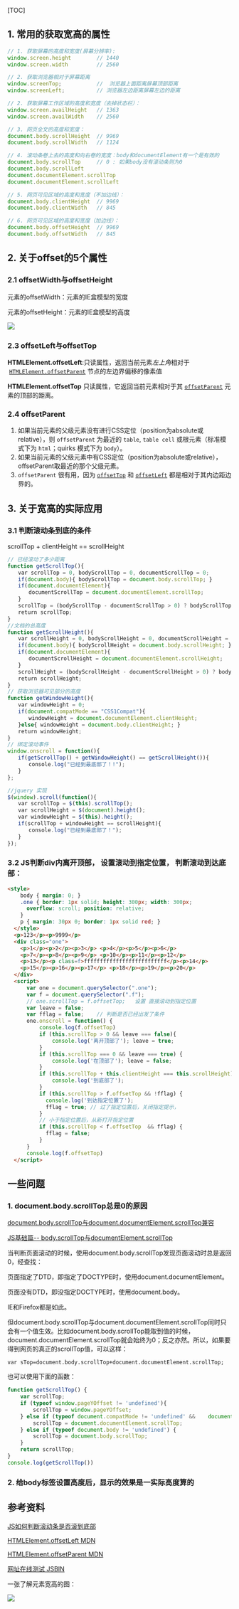 [TOC]



## 1. 常用的获取宽高的属性



```javascript
// 1. 获取屏幕的高度和宽度(屏幕分辨率):
window.screen.height 		// 1440
window.screen.width			// 2560

// 2. 获取浏览器相对于屏幕距离
window.screenTop; 			//  浏览器上面距离屏幕顶部距离
window.screenLeft;			// 浏览器左边距离屏幕左边的距离

// 2. 获取屏幕工作区域的高度和宽度（去掉状态栏）：
window.screen.availHeight  	// 1363
window.screen.availWidth 	// 2560

// 3. 网页全文的高度和宽度：
document.body.scrollHeight	// 9969
document.body.scrollWidth 	// 1124

// 4. 滚动条卷上去的高度和向右卷的宽度：body和documentElement有一个是有效的
document.body.scrollTop  	// 0 : 如果body没有滚动条则为0
document.body.scrollLeft 
document.documentElement.scrollTop	
document.documentElement.scrollLeft

// 5. 网页可见区域的高度和宽度（不加边线）：
document.body.clientHeight  // 9969
document.body.clientWidth 	// 845

// 6. 网页可见区域的高度和宽度（加边线）：
document.body.offsetHeight 	// 9969
document.body.offsetWidth	// 845
```



## 2. 关于offset的5个属性

### 2.1 offsetWidth与offsetHeight

元素的offsetWidth：元素的IE盒模型的宽度

元素的offsetHeight：元素的IE盒模型的高度

![](http://ww1.sinaimg.cn/large/005M7QYPly1fj8v8kad8yj30bf06vaan.jpg)

### 2.3 offsetLeft与offsetTop

**HTMLElement.offsetLeft**:只读属性，返回当前元素*左上角*相对于  [`HTMLElement.offsetParent`](https://developer.mozilla.org/zh-CN/docs/Web/API/HTMLElement/offsetParent) 节点的左边界偏移的像素值

**HTMLElement.offsetTop** 只读属性，它返回当前元素相对于其 [`offsetParent`](https://developer.mozilla.org/zh-CN/docs/Web/API/HTMLElement/offsetParent) 元素的顶部的距离。



### 2.4 offsetParent

1. 如果当前元素的父级元素没有进行CSS定位（position为absolute或relative），则 `offsetParent` 为最近的 `table`, `table cell` 或根元素（标准模式下为 `html`；quirks 模式下为 `body`）。
2. 如果当前元素的父级元素中有CSS定位（position为absolute或relative），offsetParent取最近的那个父级元素。
3. `offsetParent` 很有用，因为 [`offsetTop`](https://developer.mozilla.org/zh-CN/docs/Web/API/HTMLElement/offsetTop) 和 [`offsetLeft`](https://developer.mozilla.org/zh-CN/docs/Web/API/HTMLElement/offsetLeft) 都是相对于其内边距边界的。



## 3. 关于宽高的实际应用

### 3.1 判断滚动条到底的条件

scrollTop + clientHeight == scrollHeight

```javascript
// 已经滚动了多少距离
function getScrollTop(){
　　var scrollTop = 0, bodyScrollTop = 0, documentScrollTop = 0;
　　if(document.body){ bodyScrollTop = document.body.scrollTop; }
　　if(document.documentElement){
　　　　documentScrollTop = document.documentElement.scrollTop;
　　}
　　scrollTop = (bodyScrollTop - documentScrollTop > 0) ? bodyScrollTop : documentScrollTop;
　　return scrollTop;
}
//文档的总高度
function getScrollHeight(){
　　var scrollHeight = 0, bodyScrollHeight = 0, documentScrollHeight = 0;
　　if(document.body){ bodyScrollHeight = document.body.scrollHeight; }
　　if(document.documentElement){
　　　　documentScrollHeight = document.documentElement.scrollHeight;
　　}
　　scrollHeight = (bodyScrollHeight - documentScrollHeight > 0) ? bodyScrollHeight : documentScrollHeight;
　　return scrollHeight;
}
// 获取浏览器可见部分的高度
function getWindowHeight(){
　　var windowHeight = 0;
　　if(document.compatMode == "CSS1Compat"){
　　　　windowHeight = document.documentElement.clientHeight;
　　}else{ windowHeight = document.body.clientHeight; }
　　return windowHeight;
}
// 绑定滚动事件
window.onscroll = function(){
　　if(getScrollTop() + getWindowHeight() == getScrollHeight()){
　　　　console.log("已经到最底部了！!");
　　}
};

//jquery 实现
$(window).scroll(function(){
　　var scrollTop = $(this).scrollTop();
　　var scrollHeight = $(document).height();
　　var windowHeight = $(this).height();
　　if(scrollTop + windowHeight == scrollHeight){
　　　　console.log("已经到最底部了！");
　　}
});
```



### 3.2 JS判断div内离开顶部， 设置滚动到指定位置， 判断滚动到达底部：

```html
<style>
    body { margin: 0; }
    .one { border: 1px solid; height: 300px; width: 300px;
      overflow: scroll; position: relative;
    }
    p { margin: 30px 0; border: 1px solid red; }
  </style>
  <p>123</p><p>9999</p>
  <div class="one">
    <p>1</p><p>2</p><p>3</p> <p>4</p><p>5</p><p>6</p>
    <p>7</p><p>8</p><p>9</p> <p>10</p><p>11</p><p>12</p>
    <p>13</p><p class=f>ffffffffffffffffffffffffff</p><p>14</p>
    <p>15</p><p>16</p><p>17</p> <p>18</p><p>19</p><p>20</p>
  </div>
  <script>
      var one = document.querySelector(".one");
      var f = document.querySelector(".f");
      // one.scrollTop = f.offsetTop;	设置 直接滚动到指定位置
      var leave = false;
      var fflag = false;	// 判断是否已经出发了条件
      one.onscroll = function() {
          console.log(f.offsetTop)
          if (this.scrollTop > 0 && leave === false){
              console.log('离开顶部了'); leave = true;
          }
          if (this.scrollTop === 0 && leave === true) {
              console.log('在顶部了'); leave = false;
          }
          if (this.scrollTop + this.clientHeight === this.scrollHeight) {
              console.log('到底部了');
          }
          if (this.scrollTop > f.offsetTop && !fflag) {
            console.log('到达指定位置了');
            fflag = true; // 过了指定位置后，关闭指定提示， 
          }
          // 小于指定位置后，从新打开指定位置
          if (this.scrollTop < f.offsetTop  && fflag) {
            fflag = false;
          }
      }
      console.log(f.offsetTop)
  </script>
```



## 一些问题

### 1. document.body.scrollTop总是0的原因

[document.body.scrollTop与document.documentElement.scrollTop兼容](https://blog.csdn.net/lploveme/article/details/7011174)

[JS基础篇-- body.scrollTop与documentElement.scrollTop](http://www.cnblogs.com/boyuguoblog/p/7744747.html)

当判断页面滚动的时候，使用document.body.scrollTop发现页面滚动时总是返回0，经查找：

页面指定了DTD，即指定了DOCTYPE时，使用document.documentElement。

页面没有DTD，即没指定DOCTYPE时，使用document.body。

IE和Firefox都是如此。

但document.body.scrollTop与document.documentElement.scrollTop同时只会有一个值生效。比如document.body.scrollTop能取到值的时候，document.documentElement.scrollTop就会始终为0；反之亦然。所以，如果要得到网页的真正的scrollTop值，可以这样：

`var sTop=document.body.scrollTop+document.documentElement.scrollTop;`      

也可以使用下面的函数：

```javascript
function getScrollTop() {
    var scrollTop;
    if (typeof window.pageYOffset != 'undefined'){
        scrollTop = window.pageYOffset; 
    } else if (typeof document.compatMode != 'undefined' &&    document.compatMode != 'BackCompat') {
        scrollTop = document.documentElement.scrollTop;
    } else if (typeof document.body != 'undefined') {
        scrollTop = document.body.scrollTop; 
    }
    return scrollTop;
}
console.log(getScrollTop())
```



### 2. 给body标签设置高度后，显示的效果是一实际高度算的





## 参考资料



[JS如何判断滚动条是否滚到底部](http://www.cnblogs.com/yangwang12345/p/7798084.html)

[HTMLElement.offsetLeft  MDN](https://developer.mozilla.org/zh-CN/docs/Web/API/HTMLElement/offsetLeft)

[HTMLElement.offsetParent  MDN](https://developer.mozilla.org/zh-CN/docs/Web/API/HTMLElement/offsetParent) 

[网址在线测试  JSBIN](http://js.jirengu.com/?html,console,output)

一张了解元素宽高的图：

![](https://gss0.baidu.com/9vo3dSag_xI4khGko9WTAnF6hhy/zhidao/wh%3D600%2C800/sign=3ef1ef0370cf3bc7e855c5eae1309699/3801213fb80e7bec0d1f10ef2f2eb9389a506bf2.jpg)
